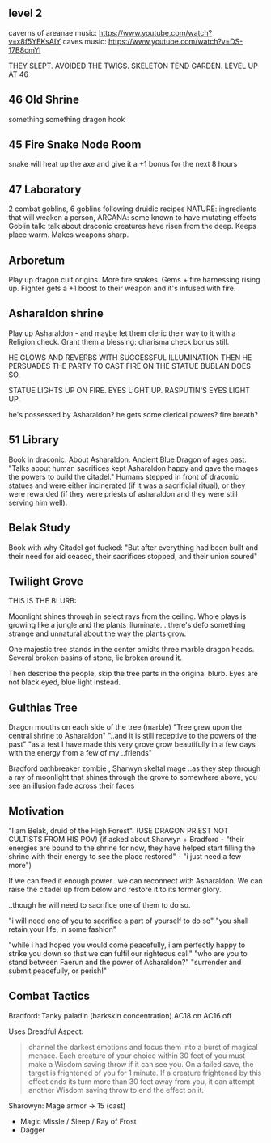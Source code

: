 ## level 2
caverns of areanae music: https://www.youtube.com/watch?v=x8f5YEKsAIY
caves music: https://www.youtube.com/watch?v=DS-17B8cmYI

THEY SLEPT. AVOIDED THE TWIGS.
SKELETON TEND GARDEN.
LEVEL UP AT 46

## 46 Old Shrine
something something dragon hook

## 45 Fire Snake Node Room
snake will heat up the axe and give it a +1 bonus for the next 8 hours

## 47 Laboratory
2 combat goblins, 6 goblins following druidic recipes
NATURE: ingredients that will weaken a person, ARCANA: some known to have mutating effects
Goblin talk: talk about draconic creatures have risen from the deep. Keeps place warm. Makes weapons sharp.


## Arboretum
Play up dragon cult origins. More fire snakes. Gems + fire harnessing rising up. Fighter gets a +1 boost to their weapon and it's infused with fire.

## Asharaldon shrine
Play up Asharaldon - and maybe let them cleric their way to it with a Religion check. Grant them a blessing: charisma check bonus still.

HE GLOWS AND REVERBS WITH SUCCESSFUL ILLUMINATION
THEN HE PERSUADES THE PARTY TO CAST FIRE ON THE STATUE
BUBLAN DOES SO.

STATUE LIGHTS UP ON FIRE. EYES LIGHT UP.
RASPUTIN'S EYES LIGHT UP.

he's possessed by Asharaldon?
he gets some clerical powers?
fire breath?

## 51 Library
Book in draconic. About Asharaldon. Ancient Blue Dragon of ages past.
"Talks about human sacrifices kept Asharaldon happy and gave the mages the powers to build the citadel."
Humans stepped in front of draconic statues and were either incinerated (if it was a sacrificial ritual), or they were rewarded (if they were priests of asharaldon and they were still serving him well).

## Belak Study
Book with why Citadel got fucked:
"But after everything had been built and their need for aid ceased, their sacrifices stopped, and their union soured"

## Twilight Grove
THIS IS THE BLURB:

Moonlight shines through in select rays from the ceiling.
Whole plays is growing like a jungle and the plants illuminate.
..there's defo something strange and unnatural about the way the plants grow.

One majestic tree stands in the center amidts three marble dragon heads.
Several broken basins of stone, lie broken around it.

Then describe the people, skip the tree parts in the original blurb. Eyes are not black eyed, blue light instead.

## Gulthias Tree
Dragon mouths on each side of the tree (marble)
"Tree grew upon the central shrine to Asharaldon"
"..and it is still receptive to the powers of the past"
"as a test I have made this very grove grow beautifully in a few days with the energy from a few of my ..friends"

Bradford oathbreaker zombie , Sharwyn skeltal mage
..as they step through a ray of moonlight that shines through the grove to somewhere above, you see an illusion fade across their faces


## Motivation
"I am Belak, druid of the High Forest".
(USE DRAGON PRIEST NOT CULTISTS FROM HIS POV)
(if asked about Sharwyn + Bradford - "their energies are bound to the shrine for now, they have helped start filling the shrine with their energy to see the place restored" - "i just need a few more")

If we can feed it enough power.. we can reconnect with Asharaldon. We can raise the citadel up from below and restore it to its former glory.

..though he will need to sacrifice one of them to do so.

"i will need one of you to sacrifice a part of yourself to do so"
"you shall retain your life, in some fashion"

"while i had hoped you would come peacefully, i am perfectly happy to strike you down so that we can fulfil our righteous call"
"who are you to stand between Faerun and the power of Asharaldon?"
"surrender and submit peacefully, or perish!"

## Combat Tactics
Bradford: Tanky paladin (barkskin concentration) AC18 on AC16 off

Uses Dreadful Aspect:

>  channel the darkest emotions and focus them into a burst of magical menace. Each creature of your choice within 30 feet of you must make a Wisdom saving throw if it can see you. On a failed save, the target is frightened of you for 1 minute. If a creature frightened by this effect ends its turn more than 30 feet away from you, it can attempt another Wisdom saving throw to end the effect on it.

Sharowyn:
Mage armor -> 15 (cast)
- Magic Missle / Sleep / Ray of Frost
- Dagger
